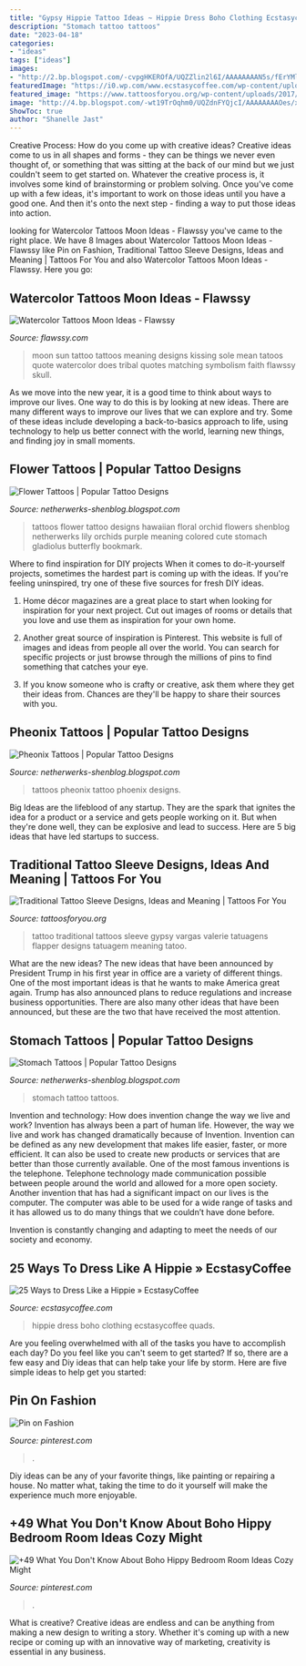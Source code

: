 ```yaml
---
title: "Gypsy Hippie Tattoo Ideas ~ Hippie Dress Boho Clothing Ecstasycoffee Quads"
description: "Stomach tattoo tattoos"
date: "2023-04-18"
categories:
- "ideas"
tags: ["ideas"]
images:
- "http://2.bp.blogspot.com/-cvpgHKEROfA/UQZZlin2l6I/AAAAAAAAN5s/fErYMlaftAY/s1600/aed5430721093f0d_hawaiian-flower-tattoos-designs-768x1024.jpg"
featuredImage: "https://i0.wp.com/www.ecstasycoffee.com/wp-content/uploads/2016/10/boho-style-clothing.jpg"
featured_image: "https://www.tattoosforyou.org/wp-content/uploads/2017/07/Traditional-Tattoo-Sleeve-Women.jpg"
image: "http://4.bp.blogspot.com/-wt19TrOqhm0/UQZdnFYQjcI/AAAAAAAAOes/xCyNjQhl4ck/s1600/final-version-of-phoenix-tattoo-622621.jpg"
ShowToc: true
author: "Shanelle Jast"
---
```



Creative Process: How do you come up with creative ideas?
Creative ideas come to us in all shapes and forms - they can be things we never even thought of, or something that was sitting at the back of our mind but we just couldn't seem to get started on.
Whatever the creative process is, it involves some kind of brainstorming or problem solving. Once you've come up with a few ideas, it's important to work on those ideas until you have a good one. And then it's onto the next step - finding a way to put those ideas into action.

	

		
looking for Watercolor Tattoos Moon Ideas - Flawssy you've came to the right place. We have 8 Images about Watercolor Tattoos Moon Ideas - Flawssy like Pin on Fashion, Traditional Tattoo Sleeve Designs, Ideas and Meaning | Tattoos For You and also Watercolor Tattoos Moon Ideas - Flawssy. Here you go:
		
    
## Watercolor Tattoos Moon Ideas - Flawssy

<img loading=lazy src="http://flawssy.com/wp-content/uploads/2017/01/Sun-and-Moon-Tattoo-with-Quote.jpg" onerror="this.onerror=null;this.src='https://tse3.mm.bing.net/th?id=OIP.Lzdl337t3Oo1wfN-XZYkiwHaJ3&amp;pid=15.1';" alt="Watercolor Tattoos Moon Ideas - Flawssy">

_Source: flawssy.com_

>moon sun tattoo tattoos meaning designs kissing sole mean tatoos quote watercolor does tribal quotes matching symbolism faith flawssy skull. 

	

As we move into the new year, it is a good time to think about ways to improve our lives. One way to do this is by looking at new ideas. There are many different ways to improve our lives that we can explore and try. Some of these ideas include developing a back-to-basics approach to life, using technology to help us better connect with the world, learning new things, and finding joy in small moments.

    
## Flower Tattoos | Popular Tattoo Designs

<img loading=lazy src="http://2.bp.blogspot.com/-cvpgHKEROfA/UQZZlin2l6I/AAAAAAAAN5s/fErYMlaftAY/s1600/aed5430721093f0d_hawaiian-flower-tattoos-designs-768x1024.jpg" onerror="this.onerror=null;this.src='https://tse4.mm.bing.net/th?id=OIP.GqmiaOcxtMSDM_3A_WFG8AHaJ4&amp;pid=15.1';" alt="Flower Tattoos | Popular Tattoo Designs">

_Source: netherwerks-shenblog.blogspot.com_

>tattoos flower tattoo designs hawaiian floral orchid flowers shenblog netherwerks lily orchids purple meaning colored cute stomach gladiolus butterfly bookmark. 

	

Where to find inspiration for DIY projects
When it comes to do-it-yourself projects, sometimes the hardest part is coming up with the ideas. If you're feeling uninspired, try one of these five sources for fresh DIY ideas.
1. Home décor magazines are a great place to start when looking for inspiration for your next project. Cut out images of rooms or details that you love and use them as inspiration for your own home.

2. Another great source of inspiration is Pinterest. This website is full of images and ideas from people all over the world. You can search for specific projects or just browse through the millions of pins to find something that catches your eye.

3. If you know someone who is crafty or creative, ask them where they get their ideas from. Chances are they'll be happy to share their sources with you.


    
## Pheonix Tattoos | Popular Tattoo Designs

<img loading=lazy src="http://4.bp.blogspot.com/-wt19TrOqhm0/UQZdnFYQjcI/AAAAAAAAOes/xCyNjQhl4ck/s1600/final-version-of-phoenix-tattoo-622621.jpg" onerror="this.onerror=null;this.src='https://tse3.mm.bing.net/th?id=OIP.10G-wLQS9jDcZ8PFjOI3ewHaNb&amp;pid=15.1';" alt="Pheonix Tattoos | Popular Tattoo Designs">

_Source: netherwerks-shenblog.blogspot.com_

>tattoos pheonix tattoo phoenix designs. 

	

Big Ideas are the lifeblood of any startup. They are the spark that ignites the idea for a product or a service and gets people working on it. But when they're done well, they can be explosive and lead to success. Here are 5 big ideas that have led startups to success.

    
## Traditional Tattoo Sleeve Designs, Ideas And Meaning | Tattoos For You

<img loading=lazy src="https://www.tattoosforyou.org/wp-content/uploads/2017/07/Traditional-Tattoo-Sleeve-Women.jpg" onerror="this.onerror=null;this.src='https://tse4.mm.bing.net/th?id=OIP.99OgyltmACX1_4Ph50rtowHaJ4&amp;pid=15.1';" alt="Traditional Tattoo Sleeve Designs, Ideas and Meaning | Tattoos For You">

_Source: tattoosforyou.org_

>tattoo traditional tattoos sleeve gypsy vargas valerie tatuagens flapper designs tatuagem meaning tatoo. 

	

What are the new ideas?
The new ideas that have been announced by President Trump in his first year in office are a variety of different things. One of the most important ideas is that he wants to make America great again. Trump has also announced plans to reduce regulations and increase business opportunities. There are also many other ideas that have been announced, but these are the two that have received the most attention.

    
## Stomach Tattoos | Popular Tattoo Designs

<img loading=lazy src="http://2.bp.blogspot.com/-FNJUQHm3mAA/UQZfxjNRfwI/AAAAAAAAO3I/RV_qTrA3eV4/s1600/Latest-Stomach-Tattoo-For-Girls.jpg" onerror="this.onerror=null;this.src='https://tse2.mm.bing.net/th?id=OIP.NNamKwICuXX6NEytHPvz6wHaGW&amp;pid=15.1';" alt="Stomach Tattoos | Popular Tattoo Designs">

_Source: netherwerks-shenblog.blogspot.com_

>stomach tattoo tattoos. 

	

Invention and technology: How does invention change the way we live and work?
Invention has always been a part of human life. However, the way we live and work has changed dramatically because of Invention. Invention can be defined as any new development that makes life easier, faster, or more efficient. It can also be used to create new products or services that are better than those currently available.
One of the most famous inventions is the telephone. Telephone technology made communication possible between people around the world and allowed for a more open society. Another invention that has had a significant impact on our lives is the computer. The computer was able to be used for a wide range of tasks and it has allowed us to do many things that we couldn’t have done before.

Invention is constantly changing and adapting to meet the needs of our society and economy.

    
## 25 Ways To Dress Like A Hippie » EcstasyCoffee

<img loading=lazy src="https://i0.wp.com/www.ecstasycoffee.com/wp-content/uploads/2016/10/boho-style-clothing.jpg" onerror="this.onerror=null;this.src='https://tse1.mm.bing.net/th?id=OIP.K2TN0CEHcsqxdR-JYrZlDAHaLH&amp;pid=15.1';" alt="25 Ways to Dress Like a Hippie » EcstasyCoffee">

_Source: ecstasycoffee.com_

>hippie dress boho clothing ecstasycoffee quads. 

	

Are you feeling overwhelmed with all of the tasks you have to accomplish each day? Do you feel like you can't seem to get started? If so, there are a few easy and Diy ideas that can help take your life by storm. Here are five simple ideas to help get you started:

    
## Pin On Fashion

<img loading=lazy src="https://i.pinimg.com/736x/1a/4d/f6/1a4df64d6cd332e0c1f594789722d2e4.jpg" onerror="this.onerror=null;this.src='https://tse3.mm.bing.net/th?id=OIP.WGG-63bY_tqkbDXAD2d1TwAAAA&amp;pid=15.1';" alt="Pin on Fashion">

_Source: pinterest.com_

>. 

	

Diy ideas can be any of your favorite things, like painting or repairing a house. No matter what, taking the time to do it yourself will make the experience much more enjoyable.

    
## +49 What You Don&#039;t Know About Boho Hippy Bedroom Room Ideas Cozy Might

<img loading=lazy src="https://i.pinimg.com/736x/36/20/37/3620370cec597f987f69b2db7c492270.jpg" onerror="this.onerror=null;this.src='https://tse1.mm.bing.net/th?id=OIP.qX48ZZZAPAjQOIQwTGdh8wHaJQ&amp;pid=15.1';" alt="+49 What You Don&#039;t Know About Boho Hippy Bedroom Room Ideas Cozy Might">

_Source: pinterest.com_

>. 

	

What is creative?
Creative ideas are endless and can be anything from making a new design to writing a story. Whether it's coming up with a new recipe or coming up with an innovative way of marketing, creativity is essential in any business.

